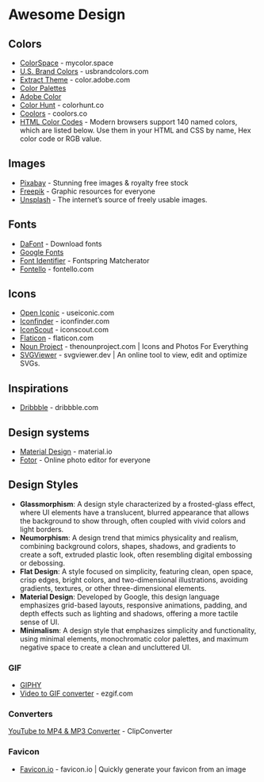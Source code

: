 # Awesome Design

## Colors
* [ColorSpace](https://mycolor.space/) - mycolor.space
* [U.S. Brand Colors](https://usbrandcolors.com/) - usbrandcolors.com
* [Extract Theme](https://color.adobe.com/create/image) - color.adobe.com
* [Color Palettes](https://www.astellescolors.com/)
* [Adobe Color](https://color.adobe.com/)
* [Color Hunt](https://colorhunt.co) - colorhunt.co
* [Coolors](https://coolors.co/) - coolors.co
* [HTML Color Codes](https://htmlcolorcodes.com/color-names/) - Modern browsers support 140 named colors, which are listed below. Use them in your HTML and CSS by name, Hex color code or RGB value.

## Images
* [Pixabay](https://pixabay.com) - Stunning free images & royalty free stock
* [Freepik](https://www.freepik.com/) - Graphic resources for everyone
* [Unsplash](https://unsplash.com/) - The internet’s source of freely usable images.

## Fonts
* [DaFont](https://www.dafont.com/) - Download fonts
* [Google Fonts](https://fonts.google.com/)
* [Font Identifier](https://www.fontsquirrel.com/matcherator) - Fontspring Matcherator
* [Fontello](https://fontello.com/) - fontello.com

## Icons
* [Open Iconic](https://github.com/iconic/open-iconic) - useiconic.com
* [Iconfinder](https://www.iconfinder.com/) - iconfinder.com
* [IconScout](https://iconscout.com) - iconscout.com
* [Flaticon](https://www.flaticon.com/) - flaticon.com
* [Noun Project](https://thenounproject.com/) - thenounproject.com | Icons and Photos For Everything
* [SVGViewer](https://www.svgviewer.dev) - svgviewer.dev | An online tool to view, edit and optimize SVGs.

## Inspirations
* [Dribbble](https://dribbble.com) - dribbble.com

## Design systems
* [Material Design](https://material.io/) - material.io
* [Fotor](https://www.fotor.com/) - Online photo editor for everyone

## Design Styles
* **Glassmorphism**: A design style characterized by a frosted-glass effect, where UI elements have a translucent, blurred appearance that allows the background to show through, often coupled with vivid colors and light borders.
* **Neumorphism**: A design trend that mimics physicality and realism, combining background colors, shapes, shadows, and gradients to create a soft, extruded plastic look, often resembling digital embossing or debossing.
* **Flat Design**: A style focused on simplicity, featuring clean, open space, crisp edges, bright colors, and two-dimensional illustrations, avoiding gradients, textures, or other three-dimensional elements.
* **Material Design**: Developed by Google, this design language emphasizes grid-based layouts, responsive animations, padding, and depth effects such as lighting and shadows, offering a more tactile sense of UI.
* **Minimalism**: A design style that emphasizes simplicity and functionality, using minimal elements, monochromatic color palettes, and maximum negative space to create a clean and uncluttered UI.

### GIF
* [GIPHY](https://giphy.com/)
* [Video to GIF converter](https://ezgif.com/video-to-gif) - ezgif.com

### Converters
[YouTube to MP4 & MP3 Converter](https://www.clipconverter.cc/) - ClipConverter

### Favicon
* [Favicon.io](https://favicon.io/favicon-converter/) - favicon.io | Quickly generate your favicon from an image
